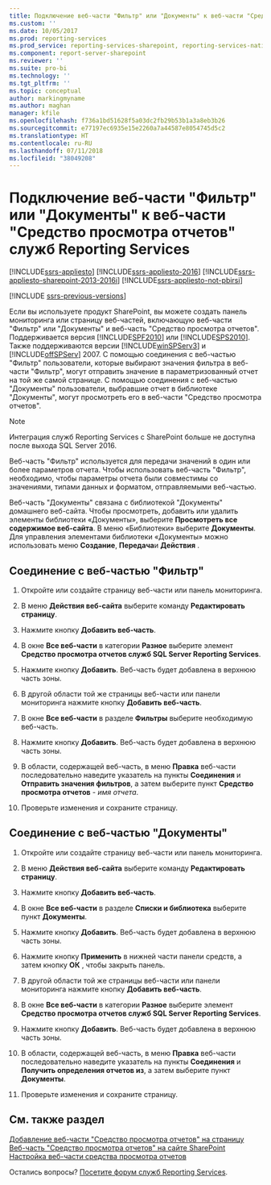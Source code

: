 ```yaml
---
title: Подключение веб-части "Фильтр" или "Документы" к веб-части "Средство просмотра отчетов" служб Reporting Services | Документы Майкрософт
ms.custom: ''
ms.date: 10/05/2017
ms.prod: reporting-services
ms.prod_service: reporting-services-sharepoint, reporting-services-native
ms.component: report-server-sharepoint
ms.reviewer: ''
ms.suite: pro-bi
ms.technology: ''
ms.tgt_pltfrm: ''
ms.topic: conceptual
author: markingmyname
ms.author: maghan
manager: kfile
ms.openlocfilehash: f736a1bd51628f5a03dc2fb29b53b1a3a8eb3b26
ms.sourcegitcommit: e77197ec6935e15e2260a7a44587e8054745d5c2
ms.translationtype: HT
ms.contentlocale: ru-RU
ms.lasthandoff: 07/11/2018
ms.locfileid: "38049208"
---
```

# <a name="connect-filter-or-documents-web-part-with-a-reporting-services-report-viewer-web-part"></a>Подключение веб-части "Фильтр" или "Документы" к веб-части "Средство просмотра отчетов" служб Reporting Services

[!INCLUDE[ssrs-appliesto](../../includes/ssrs-appliesto.md)] [!INCLUDE[ssrs-appliesto-2016](../../includes/ssrs-appliesto-2016.md)] [!INCLUDE[ssrs-appliesto-sharepoint-2013-2016i](../../includes/ssrs-appliesto-sharepoint-2013-2016.md)] [!INCLUDE[ssrs-appliesto-not-pbirsi](../../includes/ssrs-appliesto-not-pbirs.md)]

[!INCLUDE [ssrs-previous-versions](../../includes/ssrs-previous-versions.md)]

Если вы используете продукт SharePoint, вы можете создать панель мониторинга или страницу веб-частей, включающую веб-части "Фильтр" или "Документы" и веб-часть "Средство просмотра отчетов". Поддерживается версия [!INCLUDE[SPF2010](../../includes/spf2010-md.md)] или [!INCLUDE[SPS2010](../../includes/sps2010-md.md)]. Также поддерживаются версии [!INCLUDE[winSPServ3](../../includes/winspserv3-md.md)] и [!INCLUDE[offSPServ](../../includes/offspserv-md.md)] 2007. С помощью соединения с веб-частью "Фильтр" пользователи, которые выбирают значения фильтра в веб-части "Фильтр", могут отправить значение в параметризованный отчет на той же самой странице. С помощью соединения с веб-частью "Документы" пользователи, выбравшие отчет в библиотеке "Документы", могут просмотреть его в веб-части "Средство просмотра отчетов".

> [!NOTE]
> Интеграция служб Reporting Services с SharePoint больше не доступна после выхода SQL Server 2016.

 Веб-часть "Фильтр" используется для передачи значений в один или более параметров отчета. Чтобы использовать веб-часть "Фильтр", необходимо, чтобы параметры отчета были совместимы со значениями, типами данных и форматом, отправляемыми веб-частью.  
  
 Веб-часть "Документы" связана с библиотекой "Документы" домашнего веб-сайта. Чтобы просмотреть, добавить или удалить элементы библиотеки «Документы», выберите **Просмотреть все содержимое веб-сайта**. В меню «Библиотеки» выберите **Документы**. Для управления элементами библиотеки «Документы» можно использовать меню **Создание**, **Передача**и **Действия** .  
  
## <a name="connect-a-filter-web-part"></a>Соединение с веб-частью "Фильтр"
  
1.  Откройте или создайте страницу веб-части или панель мониторинга.  
  
2.  В меню **Действия веб-сайта** выберите команду **Редактировать страницу**.  
  
3.  Нажмите кнопку **Добавить веб-часть**.  
  
4.  В окне **Все веб-части** в категории **Разное** выберите элемент **Средство просмотра отчетов служб SQL Server Reporting Services**.  
  
5.  Нажмите кнопку **Добавить**. Веб-часть будет добавлена в верхнюю часть зоны.  
  
6.  В другой области той же страницы веб-части или панели мониторинга нажмите кнопку **Добавить веб-часть**.  
  
7.  В окне **Все веб-части** в разделе **Фильтры** выберите необходимую веб-часть.  
  
8.  Нажмите кнопку **Добавить**. Веб-часть будет добавлена в верхнюю часть зоны.  
  
9. В области, содержащей веб-часть, в меню **Правка** веб-части последовательно наведите указатель на пункты **Соединения** и **Отправить значения фильтров**, а затем выберите пункт **Средство просмотра отчетов** - *имя отчета*.  
  
10. Проверьте изменения и сохраните страницу.  
  
## <a name="connect-a-documents-web-part"></a>Соединение с веб-частью "Документы"  
  
1.  Откройте или создайте страницу веб-части или панель мониторинга.  
  
2.  В меню **Действия веб-сайта** выберите команду **Редактировать страницу**.  
  
3.  Нажмите кнопку **Добавить веб-часть**.  
  
4.  В окне **Все веб-части** в разделе **Списки и библиотека** выберите пункт **Документы**.  
  
5.  Нажмите кнопку **Добавить**. Веб-часть будет добавлена в верхнюю часть зоны.  
  
6.  Нажмите кнопку **Применить** в нижней части панели средств, а затем кнопку **ОК** , чтобы закрыть панель.  
  
7.  В другой области той же страницы веб-части или панели мониторинга нажмите кнопку **Добавить веб-часть**.  
  
8.  В окне **Все веб-части** в категории **Разное** выберите элемент **Средство просмотра отчетов служб SQL Server Reporting Services**.  
  
9. Нажмите кнопку **Добавить**. Веб-часть будет добавлена в верхнюю часть зоны.  
  
10. В области, содержащей веб-часть, в меню **Правка** веб-части последовательно наведите указатель на пункты **Соединения** и **Получить определения отчетов из**, а затем выберите пункт **Документы**.  
  
11. Проверьте изменения и сохраните страницу.  
  
## <a name="see-also"></a>См. также раздел

 [Добавление веб-части "Средство просмотра отчетов" на страницу](../../reporting-services/report-server-sharepoint/add-the-report-viewer-web-part-to-a-web-page.md)   
 [Веб-часть "Средство просмотра отчетов" на сайте SharePoint](../../reporting-services/report-server-sharepoint/report-viewer-web-part-on-a-sharepoint-site.md)   
 [Настройка веб-части средства просмотра отчетов](../../reporting-services/report-server-sharepoint/customize-the-report-viewer-web-part.md)  

Остались вопросы? [Посетите форум служб Reporting Services](http://go.microsoft.com/fwlink/?LinkId=620231).
